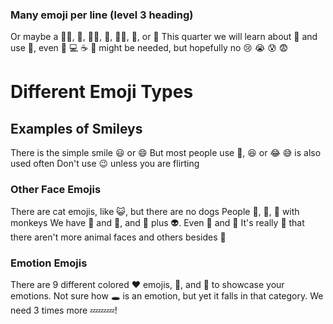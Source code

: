 ### Many emoji per line (level 3 heading)
Or maybe a :scientist:, :cop:, :farmer:, :construction_worker:, :office_worker:, :superhero:, or :santa:
This quarter we will learn about :zombie: and use :fork_and_knife:, even :chopsticks:
:computer: :coffee: :bubble_tea: might be needed, but hopefully no :cry: :sob:  :cold_sweat:  :fearful:

# Different Emoji Types
## Examples of Smileys
There is the simple smile :smiley: or :smile:
But most people use :rofl:, :laughing: or :joy:
:sweat_smile: is also used often
Don't use :wink: unless you are flirting

### Other Face Emojis
There are cat emojis, like :smiley_cat:, but there are no dogs
People :see_no_evil:,  :hear_no_evil:, :speak_no_evil: with monkeys
We have :cowboy_hat_face: and :partying_face:, and :ghost: plus :alien:. Even 	:space_invader: and :robot:
It's really :poop: that there aren't more animal faces and others  besides :cowboy_hat_face:

### Emotion Emojis
There are 9 different colored :heart: emojis, :100:, and :thought_balloon: to showcase your emotions. Not sure how :hole: is an emotion, but yet it falls in that category.
We need 3 times more :zzz::zzz::zzz:!

